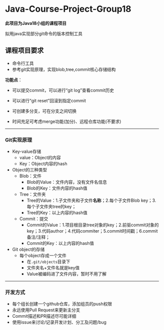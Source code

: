 # Java-Course-Project-Group18

**此项目为Java18小组的课程项目**

拟用java实现部分git命令的版本控制工具

## 课程项目要求

- 命令行工具
- 参考git实现原理，实现blob,tree,commit核心存储结构

**功能点**：

- 可以提交commit，可以进行“git log”查看commit历史
- 可以进行“git reset”回滚到指定commit
- 可创建多分支，可在分支之间切换

- 时间充足可考虑merge功能(加分)、远程仓库功能(不要求)

-----

### Git实现原理

- Key-value存储
  - value：Object的内容
  - Key：Object内容的hash
- Object的三种类型
  - Blob：文件 <!--每个用户文件的每个版本都会对应一个blob对象-->
    - Blob的Value：文件内容，没有文件名信息
    - Blob的Key：文件内容的hash值
  - Tree：文件夹 <!--每个用户文件夹（和子文件夹）都会对应一个Tree对象-->
    - Tree的Value：1.子文件夹和子文件**名称**；2.每个子文件Blob key；3.每个子文件夹tree的key；
    - Tree的Key：以上内容的hash值
  - Commit：提交 <!--每次提交对应一个Commit对象-->
    - Commit的Value：1.项目根目录tree对象的key；2.前驱commit对象的key；3.代码author；4.代码commiter；5.commit时间戳；6.commit备注/注释；
    - Commit的Key：以上内容的hash值
- Git object的存储
  - 每个object存成一个文件
    - 在`.git/objects`目录下
    - 文件夹名+文件名就是key值
    - Value被编码进了文件内容，暂时不用了解

----

### 开发方式

- 每个组长创建一个github仓库，添加组员的push权限
- 永远使用Pull Request来更新主分支
- Commit描述和PR描述尽可能详细
- 使用issue来讨论/记录开发计划、分工及问题/bug